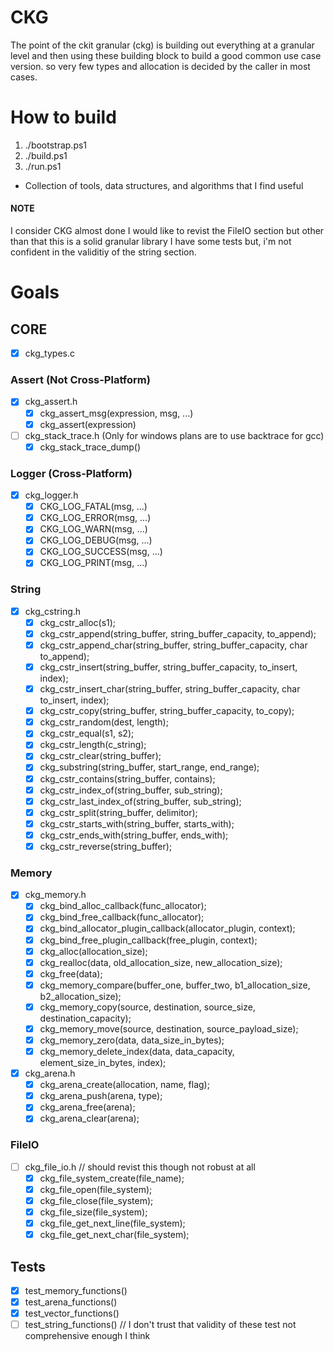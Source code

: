 # CKG
The point of the ckit granular (ckg) is building out everything at a granular level  and then using these building block to build a good common use case version. so very few types and allocation is decided by the caller in most cases.

# How to build
1. ./bootstrap.ps1
2. ./build.ps1
2. ./run.ps1

- Collection of tools, data structures, and algorithms that I find useful

#### NOTE 
I consider CKG almost done I would like to revist the FileIO section but other than that this is a solid granular library
I have some tests but, i'm not confident in the validitiy of the string section.

# Goals

## CORE
- [x] ckg_types.c

### Assert (Not Cross-Platform)
- [x] ckg_assert.h
	- [x] ckg_assert_msg(expression, msg, ...)
	- [x] ckg_assert(expression)

- [ ] ckg_stack_trace.h (Only for windows plans are to use backtrace for gcc)
	- [x] ckg_stack_trace_dump()

### Logger (Cross-Platform)
- [x] ckg_logger.h
	- [x] CKG_LOG_FATAL(msg, ...)
	- [x] CKG_LOG_ERROR(msg, ...)
	- [x] CKG_LOG_WARN(msg, ...)
	- [x] CKG_LOG_DEBUG(msg, ...)
	- [x] CKG_LOG_SUCCESS(msg, ...)
	- [x] CKG_LOG_PRINT(msg, ...)

### String
- [x] ckg_cstring.h
	- [x] ckg_cstr_alloc(s1);
	- [x] ckg_cstr_append(string_buffer, string_buffer_capacity, to_append);
	- [x] ckg_cstr_append_char(string_buffer, string_buffer_capacity, char to_append);
	- [x] ckg_cstr_insert(string_buffer, string_buffer_capacity, to_insert, index);
	- [x] ckg_cstr_insert_char(string_buffer, string_buffer_capacity, char to_insert, index);
	- [x] ckg_cstr_copy(string_buffer, string_buffer_capacity, to_copy);
	- [x] ckg_cstr_random(dest, length);
	- [x] ckg_cstr_equal(s1, s2);
	- [x] ckg_cstr_length(c_string);
	- [x] ckg_cstr_clear(string_buffer);
	- [x] ckg_substring(string_buffer, start_range, end_range);
	- [x] ckg_cstr_contains(string_buffer, contains);
	- [x] ckg_cstr_index_of(string_buffer, sub_string);
	- [x] ckg_cstr_last_index_of(string_buffer, sub_string);
	- [x] ckg_cstr_split(string_buffer, delimitor);
	- [x] ckg_cstr_starts_with(string_buffer, starts_with);
	- [x] ckg_cstr_ends_with(string_buffer, ends_with);
	- [x] ckg_cstr_reverse(string_buffer);

### Memory
- [x] ckg_memory.h
    - [x] ckg_bind_alloc_callback(func_allocator);
    - [x] ckg_bind_free_callback(func_allocator);
    - [x] ckg_bind_allocator_plugin_callback(allocator_plugin, context);
    - [x] ckg_bind_free_plugin_callback(free_plugin, context);
    - [x] ckg_alloc(allocation_size);
    - [x] ckg_realloc(data, old_allocation_size, new_allocation_size);
    - [x] ckg_free(data);
    - [x] ckg_memory_compare(buffer_one, buffer_two, b1_allocation_size, b2_allocation_size);
    - [x] ckg_memory_copy(source, destination, source_size, destination_capacity);
    - [x] ckg_memory_move(source, destination, source_payload_size);
    - [x] ckg_memory_zero(data, data_size_in_bytes);
    - [x] ckg_memory_delete_index(data, data_capacity, element_size_in_bytes, index);

- [x] ckg_arena.h
	- [x] ckg_arena_create(allocation, name, flag);
	- [x] ckg_arena_push(arena, type);	
	- [x] ckg_arena_free(arena);
	- [x] ckg_arena_clear(arena);

### FileIO
- [ ] ckg_file_io.h // should revist this though not robust at all
	- [x] ckg_file_system_create(file_name);
	- [x] ckg_file_open(file_system);
	- [x] ckg_file_close(file_system);
	- [x] ckg_file_size(file_system);
	- [x] ckg_file_get_next_line(file_system);
	- [x] ckg_file_get_next_char(file_system);

## Tests
- [x] test_memory_functions()
- [x] test_arena_functions()
- [x] test_vector_functions()
- [ ] test_string_functions() // I don't trust that validity of these test not comprehensive enough I think